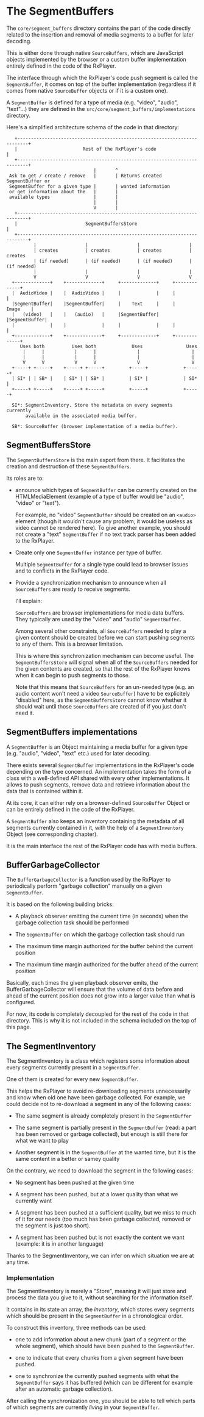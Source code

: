 # The SegmentBuffers

The `core/segment_buffers` directory contains the part of the code directly related to the
insertion and removal of media segments to a buffer for later decoding.

This is either done through native `SourceBuffers`, which are JavaScript objects
implemented by the browser or a custom buffer implementation entirely defined in the code
of the RxPlayer.

The interface through which the RxPlayer's code push segment is called the
`SegmentBuffer`, it comes on top of the buffer implementation (regardless if it comes from
native `SourceBuffer` objects or if it is a custom one).

A `SegmentBuffer` is defined for a type of media (e.g. "video", "audio", "text"...) they
are defined in the `src/core/segment_buffers/implementations` directory.

Here's a simplified architecture schema of the code in that directory:

```
   +--------------------------------------------------------------------------+
   |                        Rest of the RxPlayer's code                       |
   +--------------------------------------------------------------------------+
                                |       ^
 Ask to get / create / remove   |       | Returns created SegmentBuffer or
 SegmentBuffer for a given type |       | wanted information
 or get information about the   |       |
 available types                |       |
                                |       |
                                V       |
   +--------------------------------------------------------------------------+
   |                         SegmentBuffersStore                              |
   +--------------------------------------------------------------------------+
          |                  |                  |                  |
          | creates          | creates          | creates          | creates
          | (if needed)      | (if needed)      | (if needed)      | (if needed)
          |                  |                  |                  |
          V                  V                  V                  V
  +-------------+    +-------------+     +-------------+     +-------------+
  |  AudioVideo |    |  AudioVideo |     |             |     |             |
  |SegmentBuffer|    |SegmentBuffer|     |    Text     |     |    Image    |
  |   (video)   |    |   (audio)   |     |SegmentBuffer|     |SegmentBuffer|
  |             |    |             |     |             |     |             |
  +-------------+    +-------------+     +-------------+     +-------------+
     Uses both          Uses both             Uses                Uses
      |      |           |      |               |                   |
      |      |           |      |               |                   |
      V      V           V      V               V                   V
  +-----+ +-----+    +-----+ +-----+         +-----+             +-----+
  | SI* | | SB* |    | SI* | | SB* |         | SI* |             | SI* |
  +-----+ +-----+    +-----+ +-----+         +-----+             +-----+

  SI*: SegmentInventory. Store the metadata on every segments currently
       available in the associated media buffer.

  SB*: SourceBuffer (browser implementation of a media buffer).
```

## SegmentBuffersStore

The `SegmentBuffersStore` is the main export from there. It facilitates the creation and
destruction of these `SegmentBuffers`.

Its roles are to:

- announce which types of `SegmentBuffer` can be currently created on the HTMLMediaElement
  (example of a type of buffer would be "audio", "video" or "text").

  For example, no "video" `SegmentBuffer` should be created on an `<audio>` element
  (though it wouldn't cause any problem, it would be useless as video cannot be rendered
  here). To give another example, you should not create a "text" `SegmentBuffer` if no
  text track parser has been added to the RxPlayer.

- Create only one `SegmentBuffer` instance per type of buffer.

  Multiple `SegmentBuffer` for a single type could lead to browser issues and to conflicts
  in the RxPlayer code.

- Provide a synchronization mechanism to announce when all `SourceBuffers` are ready to
  receive segments.

  I'll explain:

  `SourceBuffers` are browser implementations for media data buffers. They typically are
  used by the "video" and "audio" `SegmentBuffer`.

  Among several other constraints, all `SourceBuffers` needed to play a given content
  should be created before we can start pushing segments to any of them. This is a browser
  limitation.

  This is where this synchronization mechanism can become useful. The
  `SegmentBuffersStore` will signal when all of the `SourceBuffers` needed for the given
  contents are created, so that the rest of the RxPlayer knows when it can begin to push
  segments to those.

  Note that this means that `SourceBuffers` for an un-needed type (e.g. an audio content
  won't need a video `SourceBuffer`) have to be explicitely "disabled" here, as the
  `SegmentBuffersStore` cannot know whether it should wait until those `SourceBuffers` are
  created of if you just don't need it.

## SegmentBuffers implementations

A `SegmentBuffer` is an Object maintaining a media buffer for a given type (e.g. "audio",
"video", "text" etc.) used for later decoding.

There exists several `SegmentBuffer` implementations in the RxPlayer's code depending on
the type concerned. An implementation takes the form of a class with a well-defined API
shared with every other implementations. It allows to push segments, remove data and
retrieve information about the data that is contained within it.

At its core, it can either rely on a browser-defined `SourceBuffer` Object or can be
entirely defined in the code of the RxPlayer.

A `SegmentBuffer` also keeps an inventory containing the metadata of all segments
currently contained in it, with the help of a `SegmentInventory` Object (see corresponding
chapter).

It is the main interface the rest of the RxPlayer code has with media buffers.

## BufferGarbageCollector

The `BufferGarbageCollector` is a function used by the RxPlayer to periodically perform
"garbage collection" manually on a given `SegmentBuffer`.

It is based on the following building bricks:

- A playback observer emitting the current time (in seconds) when the garbage collection
  task should be performed

- The `SegmentBuffer` on which the garbage collection task should run

- The maximum time margin authorized for the buffer behind the current position

- The maximum time margin authorized for the buffer ahead of the current position

Basically, each times the given playback observer emits, the BufferGarbageCollector will
ensure that the volume of data before and ahead of the current position does not grow into
a larger value than what is configured.

For now, its code is completely decoupled for the rest of the code in that directory. This
is why it is not included in the schema included on the top of this page.

## The SegmentInventory

The SegmentInventory is a class which registers some information about every segments
currently present in a `SegmentBuffer`.

One of them is created for every new `SegmentBuffer`.

This helps the RxPlayer to avoid re-downloading segments unnecessarily and know when old
one have been garbage collected. For example, we could decide not to re-download a segment
in any of the following cases:

- The same segment is already completely present in the `SegmentBuffer`

- The same segment is partially present in the `SegmentBuffer` (read: a part has been
  removed or garbage collected), but enough is still there for what we want to play

- Another segment is in the `SegmentBuffer` at the wanted time, but it is the same content
  in a better or samey quality

On the contrary, we need to download the segment in the following cases:

- No segment has been pushed at the given time

- A segment has been pushed, but at a lower quality than what we currently want

- A segment has been pushed at a sufficient quality, but we miss to much of it for our
  needs (too much has been garbage collected, removed or the segment is just too short).

- A segment has been pushed but is not exactly the content we want (example: it is in
  another language)

Thanks to the SegmentInventory, we can infer on which situation we are at any time.

### Implementation

The SegmentInventory is merely a "Store", meaning it will just store and process the data
you give to it, without searching for the information itself.

It contains in its state an array, the _inventory_, which stores every segments which
should be present in the `SegmentBuffer` in a chronological order.

To construct this inventory, three methods can be used:

- one to add information about a new chunk (part of a segment or the whole segment), which
  should have been pushed to the `SegmentBuffer`.

- one to indicate that every chunks from a given segment have been pushed.

- one to synchronize the currently pushed segments with what the `SegmentBuffer` says it
  has buffered (which can be different for example after an automatic garbage collection).

After calling the synchronization one, you should be able to tell which parts of which
segments are currently _living_ in your `SegmentBuffer`.
